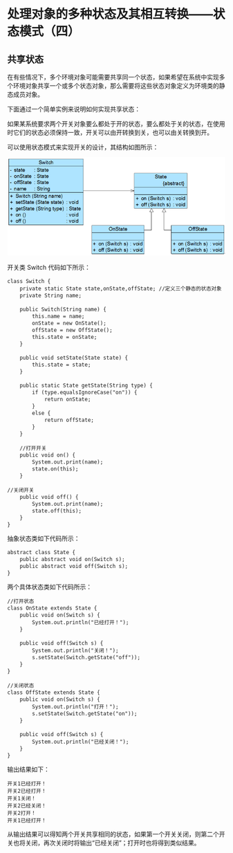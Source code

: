 # 处理对象的多种状态及其相互转换——状态模式（四）  

## 共享状态  

在有些情况下，多个环境对象可能需要共享同一个状态，如果希望在系统中实现多个环境对象共享一个或多个状态对象，那么需要将这些状态对象定义为环境类的静态成员对象。  

下面通过一个简单实例来说明如何实现共享状态：  

如果某系统要求两个开关对象要么都处于开的状态，要么都处于关的状态，在使用时它们的状态必须保持一致，开关可以由开转换到关，也可以由关转换到开。  

可以使用状态模式来实现开关的设计，其结构如图所示：

![开关及其状态设计结构图](images/1358694073_2885.jpg)    

开关类 Switch 代码如下所示：
 
```
class Switch {
	private static State state,onState,offState; //定义三个静态的状态对象
	private String name;
	
	public Switch(String name) {
		this.name = name;
		onState = new OnState();
		offState = new OffState();
		this.state = onState;
	}

	public void setState(State state) {
		this.state = state;
	}

	public static State getState(String type) {
		if (type.equalsIgnoreCase("on")) {
			return onState;
		}
		else {
			return offState;
		}
	}
		
    //打开开关
	public void on() {
		System.out.print(name);
		state.on(this);
	}
	
//关闭开关
	public void off() {
		System.out.print(name);
		state.off(this);
	}
}
```

抽象状态类如下代码所示：  

```
abstract class State {
	public abstract void on(Switch s);
	public abstract void off(Switch s);
}
```

两个具体状态类如下代码所示：  

```
//打开状态
class OnState extends State {
	public void on(Switch s) {
		System.out.println("已经打开！");
	}
	
	public void off(Switch s) {
		System.out.println("关闭！");
		s.setState(Switch.getState("off"));
	}
}

//关闭状态
class OffState extends State {
	public void on(Switch s) {
		System.out.println("打开！");
		s.setState(Switch.getState("on"));
	}
	
	public void off(Switch s) {
		System.out.println("已经关闭！");
	}
}
```

输出结果如下：

```
开关1已经打开！
开关2已经打开！
开关1关闭！
开关2已经关闭！
开关2打开！
开关1已经打开！
```

从输出结果可以得知两个开关共享相同的状态，如果第一个开关关闭，则第二个开关也将关闭，再次关闭时将输出“已经关闭”；打开时也将得到类似结果。